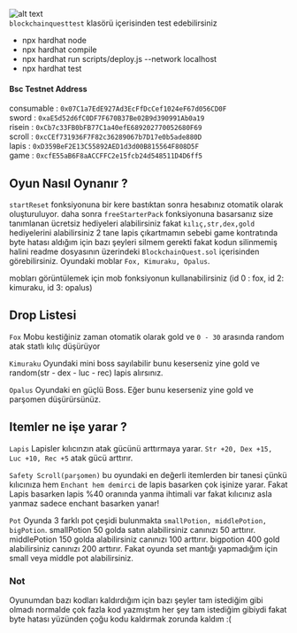 ![alt text](https://github.com/14metehan53/bnb-chain-yarisma/blob/main/BlockchainQuestMmorpg.png?raw=true)
<br />
<code>blockchainquesttest</code> klasörü içerisinden test edebilirsiniz</p>
- npx hardhat node
- npx hardhat compile
- npx hardhat run scripts/deploy.js --network localhost
- npx hardhat test
</p>

<h4>Bsc Testnet Address</h4>
consumable : <code>0x07C1a7EdE927Ad3EcFfDcCef1024eF67d056CD0F</code> </br>
sword      : <code>0xaE5d52d6fC0DF7F670B37Be02B9d390991Ab0a19</code> </br>
risein     : <code>0xCb7c33FB0bFB77C1a40efE689202770052680F69</code> </br>
scroll     : <code>0xcCEf731936F7F82c36289067b7D17e0b5ade880D</code> </br>
lapis      : <code>0xD359BeF2E13C55892AED1d3d00B815564F808D5F</code> </br>
game       : <code>0xcfE55aB6F8aACCFFC2e15fcb24d548511D4D6ff5</code> </br>
</p>

<h2>Oyun Nasıl Oynanır ?</h2>
<code>startReset</code> fonksiyonuna bir kere bastıktan sonra hesabınız otomatik olarak oluşturuluyor. daha sonra <code>freeStarterPack</code> fonksiyonuna basarsanız size tanımlanan ücretsiz hediyeleri alabilirsiniz fakat <code>kılıç,str,dex,gold</code> hediyelerini alabilirsiniz 2 tane lapis çıkartmamın sebebi game kontratında byte hatası aldığım için bazı şeyleri silmem gerekti fakat kodun silinmemiş halini readme dosyasının üzerindeki <code>BlockchainQuest.sol</code> içerisinden görebilirsiniz. Oyundaki moblar <code>Fox, Kimuraku, Opalus</code>.</p>
<span>mobları görüntülemek için mob fonksiyonun kullanabilirsiniz (id 0 : fox, id 2: kimuraku, id 3: opalus)</span>

<h2>Drop Listesi</h2>
<code>Fox</code> <span></span> Mobu kestiğiniz zaman otomatik olarak gold ve <code>0 - 30</code> arasında random atak statlı kılıç düşürüyor
</p>
<code>Kimuraku</code> <span>Oyundaki mini boss sayılabilir bunu keserseniz yine gold ve random(str - dex - luc - rec) lapis alırsınız.</span>
</p>
<code>Opalus</code> <span>Oyundaki en güçlü Boss. Eğer bunu keserseniz yine gold ve parşomen düşürürsünüz.</span>

<h2>Itemler ne işe yarar ?</h2>
<code>Lapis</code> <span>Lapisler kılıcınzın atak gücünü arttırmaya yarar. <code>Str +20, Dex +15, Luc +10, Rec +5</code> atak gücü arttırır.</span>
</p>
<code>Safety Scroll(parşomen)</code> <span>bu oyundaki en değerli itemlerden bir tanesi çünkü kılıcınıza hem <code>Enchant hem demirci</code> de lapis basarken çok işinize yarar. Fakat Lapis basarken lapis %40 oranında yanma ihtimali var fakat kılıcınız asla yanmaz sadece enchant basarken yanar!</span>
</p>
<code>Pot</code> <span>Oyunda 3 farklı pot çeşidi bulunmakta <code>smallPotion, middlePotion, bigPotion</code>. smallPotion 50 golda satın alabilirsiniz canınızı 50 arttırır. middlePotion 150 golda alabilirsiniz canınızı 100 arttırır. bigpotion 400 gold alabilirsiniz canınızı 200 arttırır. Fakat oyunda set mantığı yapmadığım için small veya middle pot alabilirsiniz.</span>
</br>

<h3>Not</h3>
Oyunumdan bazı kodları kaldırdığım için bazı şeyler tam istediğim gibi olmadı normalde çok fazla kod yazmıştım her şey tam istediğim gibiydi fakat byte hatası yüzünden çoğu kodu kaldırmak zorunda kaldım :(
